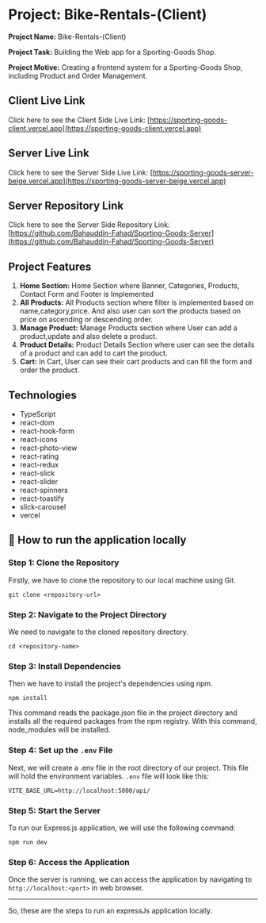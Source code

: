 # Project: Bike-Rentals-(Client)

**Project Name:** Bike-Rentals-(Client)

**Project Task:** Building the Web app for a Sporting-Goods Shop.

**Project Motive:** Creating a frontend system for a Sporting-Goods Shop, including Product and Order Management.

## Client Live Link

Click here to see the Client Side Live Link: [https://sporting-goods-client.vercel.app](https://sporting-goods-client.vercel.app)

## Server Live Link

Click here to see the Server Side Live Link: [https://sporting-goods-server-beige.vercel.app](https://sporting-goods-server-beige.vercel.app)

## Server Repository Link

Click here to see the Server Side Repository Link: [https://github.com/Bahauddin-Fahad/Sporting-Goods-Server](https://github.com/Bahauddin-Fahad/Sporting-Goods-Server)

## Project Features

1. **Home Section:** Home Section where Banner, Categories, Products, Contact Form and Footer is Implemented
2. **All Products:** All Products section where filter is implemented based on name,category,price. And also user can sort the products based on price on ascending or descending order.
3. **Manage Product:** Manage Products section where User can add a product,update and also delete a product.
4. **Product Details:** Product Details Section where user can see the details of a product and can add to cart the product.
5. **Cart:** In Cart, User can see their cart products and can fill the form and order the product.

## Technologies

- TypeScript
- react-dom
- react-hook-form
- react-icons
- react-photo-view
- react-rating
- react-redux
- react-slick
- react-slider
- react-spinners
- react-toastify
- slick-carousel
- vercel

## :link: How to run the application locally

### Step 1: Clone the Repository

Firstly, we have to clone the repository to our local machine using Git.

```node
git clone <repository-url>
```

### Step 2: Navigate to the Project Directory

We need to navigate to the cloned repository directory.

```node
cd <repository-name>
```

### Step 3: Install Dependencies

Then we have to install the project's dependencies using npm.

```node
npm install
```

This command reads the package.json file in the project directory and installs all the required packages from the npm registry. With this command, node_modules will be installed.

### Step 4: Set up the `.env` File

Next, we will create a .env file in the root directory of our project. This file will hold the environment variables. `.env` file will look like this:

```node
VITE_BASE_URL=http://localhost:5000/api/
```

### Step 5: Start the Server

To run our Express.js application, we will use the following command:

```node
npm run dev
```

### Step 6: Access the Application

Once the server is running, we can access the application by navigating to `http://localhost:<port>` in web browser.

---

So, these are the steps to run an expressJs application locally.
